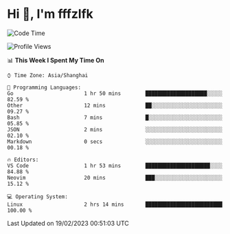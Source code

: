 # Hi 👋, I'm fffzlfk

<!--START_SECTION:waka-->
![Code Time](http://img.shields.io/badge/Code%20Time-42%20hrs%2028%20mins-blue)

![Profile Views](http://img.shields.io/badge/Profile%20Views-0-blue)

📊 **This Week I Spent My Time On** 

```text
⌚︎ Time Zone: Asia/Shanghai

💬 Programming Languages: 
Go                       1 hr 50 mins        ████████████████████░░░░░   82.59 % 
Other                    12 mins             ██░░░░░░░░░░░░░░░░░░░░░░░   09.27 % 
Bash                     7 mins              █░░░░░░░░░░░░░░░░░░░░░░░░   05.85 % 
JSON                     2 mins              ░░░░░░░░░░░░░░░░░░░░░░░░░   02.10 % 
Markdown                 0 secs              ░░░░░░░░░░░░░░░░░░░░░░░░░   00.18 % 

🔥 Editors: 
VS Code                  1 hr 53 mins        █████████████████████░░░░   84.88 % 
Neovim                   20 mins             ███░░░░░░░░░░░░░░░░░░░░░░   15.12 % 

💻 Operating System: 
Linux                    2 hrs 14 mins       █████████████████████████   100.00 % 

```


 Last Updated on 19/02/2023 00:51:03 UTC
<!--END_SECTION:waka-->
